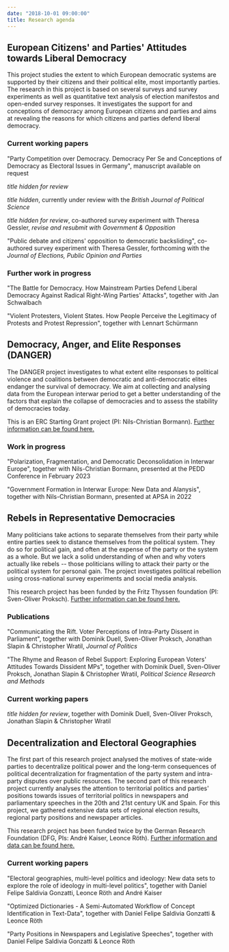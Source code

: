 ```yaml
---
date: "2018-10-01 09:00:00"
title: Research agenda
---
```


## European Citizens' and Parties' Attitudes towards Liberal Democracy

This project studies the extent to which European democratic systems are supported by their citizens and their political elite, most importantly parties. The research in this project is based on several surveys and survey experiments as well as quantitative text analysis of election manifestos and open-ended survey responses. It investigates the support for and conceptions of democracy among European citizens and parties and aims at revealing the reasons for which citizens and parties defend liberal democracy.

### Current working papers

"Party Competition over Democracy. Democracy Per Se and Conceptions of Democracy as Electoral Issues in Germany", manuscript available on request

_title hidden for review_

_title hidden_, currently under review with the _British Journal of Political Science_

_title hidden for review_, co-authored survey experiment with Theresa Gessler, _revise and resubmit with Government \& Opposition_

"Public debate and citizens' opposition to democratic backsliding", co-authored survey experiment with Theresa Gessler, forthcoming with the _Journal of Elections, Public Opinion and Parties_

### Further work in progress

"The Battle for Democracy. How Mainstream Parties Defend Liberal Democracy Against Radical Right-Wing Parties' Attacks", together with Jan Schwalbach

"Violent Protesters, Violent States. How People Perceive the Legitimacy of Protests and Protest Repression", together with Lennart Schürmann


## Democracy, Anger, and Elite Responses (DANGER)

The DANGER project investigates to what extent elite responses to political violence and coalitions between democratic and anti-democratic elites endanger the survival of democracy. We aim at collecting and analysing data from the European interwar period to get a better understanding of the factors that explain the collapse of democracies and to assess the stability of democracies today.

This is an ERC Starting Grant project (PI: Nils-Christian Bormann). [Further information can be found here.](https://www.uni-wh.de/en/uwh-international/university/faculty-of-management-economics-and-society/department-of-philosophy-politics-and-economics/chair-of-international-political-studies/)

### Work in progress

"Polarization, Fragmentation, and Democratic Deconsolidation in Interwar Europe", together with Nils-Christian Bormann, presented at the PEDD Conference in February 2023

"Government Formation in Interwar Europe: New Data and Alanysis", together with Nils-Christian Bormann, presented at APSA in 2022


## Rebels in Representative Democracies

Many politicians take actions to separate themselves from their party while entire parties seek to distance themselves from the political system. They do so for political gain, and often at the expense of the party or the system as a whole. But we lack a solid understanding of when and why voters actually like rebels -- those politicians willing to attack their party or the political system for personal gain. The project investigates political rebellion using cross-national survey experiments and social media analysis.

This research project has been funded by the Fritz Thyssen foundation  (PI: Sven-Oliver Proksch). [Further information can be found here.](https://cccp.uni-koeln.de/de/research/current-research-projects/rebels-in-representative-democracy-the-appeal-and-consequences-of-political-defection-in-europe/)

### Publications

"Communicating the Rift. Voter Perceptions of Intra-Party Dissent in Parliament", together with Dominik Duell, Sven-Oliver Proksch, Jonathan Slapin & Christopher Wratil, _Journal of Politics_

"The Rhyme and Reason of Rebel Support: Exploring European Voters' Attitudes Towards Dissident MPs", together with Dominik Duell, Sven-Oliver Proksch, Jonathan Slapin & Christopher Wratil, _Political Science Research and Methods_

### Current working papers

_title hidden for review_, together with Dominik Duell, Sven-Oliver Proksch, Jonathan Slapin & Christopher Wratil



## Decentralization and Electoral Geographies

The first part of this research project analysed the motives of state-wide parties to decentralize political power and the long-term consequences of political decentralization for fragmentation of the party system and intra-party disputes over public resources. The second part of this research project currently analyses the attention to territorial politics and parties' positions towards issues of territorial politics in newspapers and parliamentary speeches in the 20th and 21st century UK and Spain. For this project, we gathered extensive data sets of regional election results, regional party positions and newspaper articles. 

This research project has been funded twice by the German Research Foundation (DFG, PIs: André Kaiser, Leonce Röth). [Further information and data can be found here.](https://cccp.uni-koeln.de/de/research/current-research-projects/deg-decentralization-and-electoral-geographies-i-ii)

### Current working papers

"Electoral geographies, multi-level politics and ideology: New data sets to explore the role of ideology in multi-level politics", together with Daniel Felipe Saldivia Gonzatti, Leonce Röth and André Kaiser

"Optimized Dictionaries - A Semi-Automated Workflow of Concept Identification in Text-Data", together with Daniel Felipe Saldivia Gonzatti & Leonce Röth

"Party Positions in Newspapers and Legislative Speeches", together with Daniel Felipe Saldivia Gonzatti & Leonce Röth

